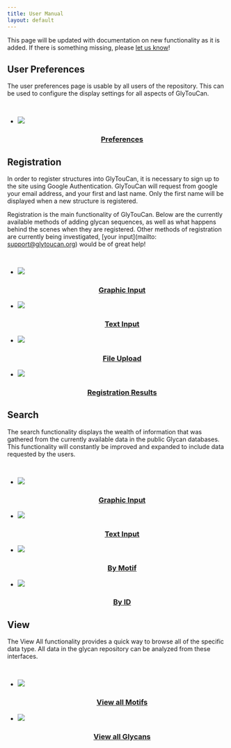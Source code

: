 ```yaml
---
title: User Manual
layout: default
---
```


This page will be updated with documentation on new functionality as it is added.  If there is something missing, please [let us know](/team)!

User Preferences
-----------------------------------------
The user preferences page is usable by all users of the repository.  This can be used to configure the display settings for all aspects of GlyTouCan.

<br>

<ul class="lesson-images">
  <li>
    <a href="../manual/preferences">
      <img src="../images/manual/preferences.png">
      <h3 style="text-align: center;">Preferences</h3>
    </a>
  </li>
</ul>

Registration
-----------------------------------------

In order to register structures into GlyTouCan, it is necessary to sign up to the site using Google Authentication.  GlyTouCan will request from google your email address, and your first and last name.  Only the first name will be displayed when a new structure is registered.


Registration is the main functionality of GlyTouCan.  Below are the currently available methods of adding glycan sequences, as well as what happens behind the scenes when they are registered.  Other methods of registration are currently being investigated, [your input](mailto: support@glytoucan.org) would be of great help!

<br>

<ul class="lesson-images">
  <li>
    <a href="../manual/registration-graphical">
      <img src="../images/manual/registration-graphical.png">
      <h3 style="text-align: center;">Graphic Input</h3>
    </a>
  </li>
  <li>
    <a href="../manual/registration-text">
      <img src="../images/manual/registration-text.png">
      <h3 style="text-align: center;">Text Input</h3>
    </a>
  </li>
  <li>
    <a href="../manual/registration-upload">
      <img src="../images/manual/registration-upload.png">
      <h3 style="text-align: center;">File Upload</h3>
    </a>
  </li>
  <li>
    <a href="../manual/registration-result">
      <img src="../images/manual/registration-result.png">
      <h3 style="text-align: center;">Registration Results</h3>
    </a>
  </li>
</ul>

Search
---------------

The search functionality displays the wealth of information that was gathered from the currently available data in the public Glycan databases.  This functionality will constantly be improved and expanded to include data requested by the users.

<br>

<ul class="lesson-images">
  <li>
    <a href="../manual/search-graphical">
      <img src="../images/manual/search-graphical.png">
      <h3 style="text-align: center;">Graphic Input</h3>
    </a>
  </li>
  <li>
    <a href="../manual/search-text">
      <img src="../images/manual/search-text.png">
      <h3 style="text-align: center;">Text Input</h3>
    </a>
  </li>
  <li>
    <a href="../manual/search-motif">
      <img src="../images/manual/search-motif.png">
      <h3 style="text-align: center;">By Motif</h3>
    </a>
  </li>
  <li>
    <a href="../manual/search-id">
      <img src="../images/manual/search-id.png">
      <h3 style="text-align: center;">By ID</h3>
    </a>
  </li>
</ul>

View
---------------

The View All functionality provides a quick way to browse all of the specific data type.  All data in the glycan repository can be analyzed from these interfaces. 

<br>

<ul class="lesson-images">
  <li>
    <a href="../manual/browse-motif">
      <img src="../images/manual/browse-motif.png">
      <h3 style="text-align: center;">View all Motifs</h3>
    </a>
  </li>
  <li>
    <a href="../manual/browse-glycan">
      <img src="../images/manual/browse-glycan.png">
      <h3 style="text-align: center;">View all Glycans</h3>
    </a>
  </li>
</ul>
